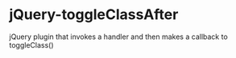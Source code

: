 # jQuery-toggleClassAfter
jQuery plugin that invokes a handler and then makes a callback to toggleClass()
